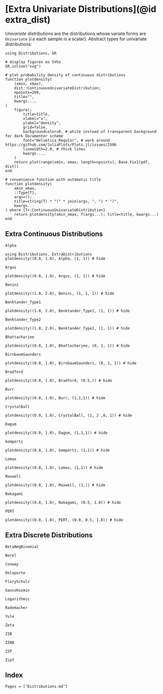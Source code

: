 # [Extra Univariate Distributions](@id extra_dist)

*Univariate distributions* are the distributions whose variate forms are `Univariate` (*i.e* each sample is a scalar). Abstract types for univariate distributions:

```@setup plotdensity
using Distributions, GR

# display figures as SVGs
GR.inline("svg")

# plot probability density of continuous distributions
function plotdensity(
    (xmin, xmax),
    dist::ContinuousUnivariateDistribution;
    npoints=299,
    title="",
    kwargs...,
)
    figure(;
        title=title,
        xlabel="x",
        ylabel="density",
        grid=false,
        backgroundcolor=0, # white instead of transparent background for dark Documenter scheme
        font="Helvetica_Regular", # work around https://github.com/JuliaPlots/Plots.jl/issues/2596
        linewidth=2.0, # thick lines
        kwargs...,
    )
    return plot(range(xmin, xmax; length=npoints), Base.Fix1(pdf, dist))
end

# convenience function with automatic title
function plotdensity(
    xmin_xmax,
    ::Type{T},
    args=();
    title=string(T) * "(" * join(args, ", ") * ")",
    kwargs...
) where {T<:ContinuousUnivariateDistribution}
    return plotdensity(xmin_xmax, T(args...); title=title, kwargs...)
end
```
## Extra Continuous Distributions
```@docs
Alpha
```
```@example plotdensity
using Distributions, ExtraDistributions
plotdensity((0.0, 1.0), Alpha, (1, 1)) # hide
```
```@docs
Argus
```
```@example plotdensity
plotdensity((0.0, 1.0), Argus, (1, 1)) # hide
```
```@docs
Benini
```
```@example plotdensity
plotdensity((1.0, 2.0), Benini, (1, 1, 1)) # hide
```
```@docs
Benktander_Type1
```
```@example plotdensity
plotdensity((1.0, 2.0), Benktander_Type1, (1, 1)) # hide
```
```@docs
Benktander_Type2
```
```@example plotdensity
plotdensity((1.0, 2.0), Benktander_Type2, (1, 1)) # hide
```
```@docs
Bhattacharjee
```
```@example plotdensity
plotdensity((0.0, 1.0), Bhattacharjee, (0, 1, 1)) # hide
```
```@docs
BirnbaumSaunders
```
```@example plotdensity
plotdensity((0.0, 1.0), BirnbaumSaunders, (0, 1, 1)) # hide
```
```@docs
Bradford
```
```@example plotdensity
plotdensity((0.0, 1.0), Bradford, (0.5,)) # hide
```
```@docs
Burr
```
```@example plotdensity
plotdensity((0.0, 1.0), Burr, (1,1,1)) # hide
```
```@docs
CrystalBall
```
```@example plotdensity
plotdensity((0.0, 1.0), CrystalBall, (1, 2 ,0, 1)) # hide
```
```@docs
Dagum
```
```@example plotdensity
plotdensity((0.0, 1.0), Dagum, (1,1,1)) # hide
```
```@docs
Gompertz
```
```@example plotdensity
plotdensity((0.0, 1.0), Gompertz, (1,1)) # hide
```
```@docs
Lomax
```
```@example plotdensity
plotdensity((0.0, 1.0), Lomax, (1,1)) # hide
```
```@docs
Maxwell
```
```@example plotdensity
plotdensity((0.0, 1.0), Maxwell, (1,)) # hide
```
```@docs
Nakagami
```
```@example plotdensity
plotdensity((0.0, 1.0), Nakagami, (0.5, 1.0)) # hide
```
```@docs
PERT
```
```@example plotdensity
plotdensity((0.0, 1.0), PERT, (0.0, 0.5, 1.0)) # hide
```

## Extra Discrete Distributions

```@docs
BetaNegBinomial
```
```@docs
Borel
```
```@docs
Conway
```
```@docs
Delaporte
```
```@docs
FlorySchulz
```
```@docs
GaussKuzmin
```
```@docs
Logarithmic
```
```@docs
Rademacher
```
```@docs
Yule
```
```@docs
Zeta
```
```@docs
ZIB
```
```@docs
ZINB
```
```@docs
ZIP
```
```@docs
Zipf
```
## Index

```@index
Pages = ["Distributions.md"]
```